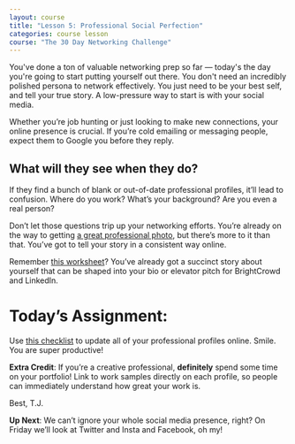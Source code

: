 ```yaml
---
layout: course
title: "Lesson 5: Professional Social Perfection"
categories: course lesson
course: "The 30 Day Networking Challenge"
---
```


You've done a ton of valuable networking prep so far — today's the day you're going to start putting yourself out there. You don't need an incredibly polished persona to network effectively. You just need to be your best self, and tell your true story. A low-pressure way to start is with your social media.

Whether you’re job hunting or just looking to make new connections, your online presence is crucial. If you’re cold emailing or messaging people, expect them to Google you before they reply.

## What will they see when they do?

If they find a bunch of blank or out-of-date professional profiles, it’ll lead to confusion. Where do you work? What’s your background? Are you even a real person?

Don’t let those questions trip up your networking efforts. You’re already on the way to getting [a great professional photo][photo lesson], but there’s more to it than that. You’ve got to tell your story in a consistent way online.

Remember [this worksheet][story worksheet]? You’ve already got a succinct story about yourself that can be shaped into your bio or elevator pitch for BrightCrowd and LinkedIn.

# Today’s Assignment:
Use [this checklist][worksheet] to update all of your professional profiles online. Smile. You are super productive!

**Extra Credit**: If you’re a creative professional, **definitely** spend some time on your portfolio! Link to work samples directly on each profile, so people can immediately understand how great your work is.

Best,
T.J.

**Up Next**: We can’t ignore your whole social media presence, right? On Friday we’ll look at Twitter and Insta and Facebook, oh my!


[photo lesson]: https://blog.brightcrowd.us/courses/better-job-30-days/lesson-04
[story worksheet]: https://blog.brightcrowd.us/courses/better-job-30-days/lesson-01-worksheet.pdf
[worksheet]: https://blog.brightcrowd.us/courses/better-job-30-days/lesson-05-worksheet.pdf
[profile]: https://brightcrowd.com/profile/me
